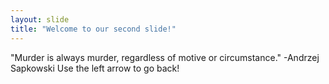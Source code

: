```yaml
---
layout: slide
title: "Welcome to our second slide!"
---
```

"Murder is always murder, regardless of motive or circumstance." -Andrzej Sapkowski
Use the left arrow to go back!

